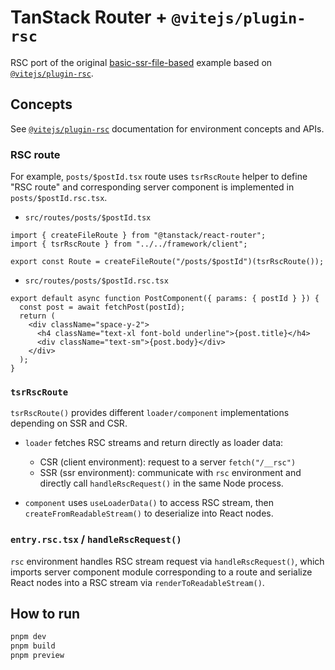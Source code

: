 # TanStack Router + `@vitejs/plugin-rsc`

RSC port of the original [basic-ssr-file-based](https://github.com/TanStack/router/tree/main/examples/react/basic-ssr-file-based) example based on [`@vitejs/plugin-rsc`](https://github.com/vitejs/vite-plugin-react/tree/main/packages/plugin-rsc).

## Concepts

See [`@vitejs/plugin-rsc`](https://github.com/vitejs/vite-plugin-react/tree/main/packages/plugin-rsc) documentation for environment concepts and APIs.

### RSC route

For example, `posts/$postId.tsx` route uses `tsrRscRoute` helper to define "RSC route" and corresponding server component is implemented in `posts/$postId.rsc.tsx`.

- `src/routes/posts/$postId.tsx` 

```tsx
import { createFileRoute } from "@tanstack/react-router";
import { tsrRscRoute } from "../../framework/client";

export const Route = createFileRoute("/posts/$postId")(tsrRscRoute());
```

- `src/routes/posts/$postId.rsc.tsx` 

```tsx
export default async function PostComponent({ params: { postId } }) {
  const post = await fetchPost(postId);
  return (
    <div className="space-y-2">
      <h4 className="text-xl font-bold underline">{post.title}</h4>
      <div className="text-sm">{post.body}</div>
    </div>
  );
}
```

### `tsrRscRoute`

`tsrRscRoute()` provides different `loader/component` implementations depending on SSR and CSR. 

- `loader` fetches RSC streams and return directly as loader data:
  - CSR (client environment): request to a server `fetch("/__rsc")`
  - SSR (ssr environment): communicate with `rsc` environment and directly call `handleRscRequest()` in the same Node process.

- `component` uses `useLoaderData()` to access RSC stream, then `createFromReadableStream()` to deserialize into React nodes.

### `entry.rsc.tsx` / `handleRscRequest()`

`rsc` environment handles RSC stream request via `handleRscRequest()`, which imports server component module corresponding to a route and serialize React nodes into a RSC stream via `renderToReadableStream()`.

## How to run

```sh
pnpm dev
pnpm build
pnpm preview
```
